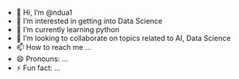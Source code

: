 - 👋 Hi, I’m @ndua1
- 👀 I’m interested in getting into Data Science
- 🌱 I’m currently learning python
- 💞️ I’m looking to collaborate on topics related to AI, Data Science
- 📫 How to reach me ...
- 😄 Pronouns: ...
- ⚡ Fun fact: ...

<!---
ndua1/ndua1 is a ✨ special ✨ repository because its `README.md` (this file) appears on your GitHub profile.
You can click the Preview link to take a look at your changes.
--->
